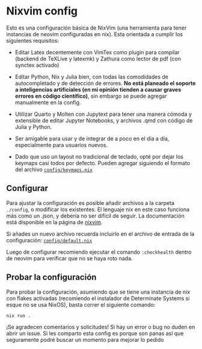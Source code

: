 # Nixvim config

Esto es una configuración básica de NixVim (una herramienta para tener instancias de neovim configuradas en nix). Esta orientada a cumplir los siguientes requisitos:

- Editar Latex decentemente con VimTex como plugin para compilar (backend de TeXLive y latexmk) y Zathura como lector de pdf (con synctex activado)

- Editar Python, Nix y Julia bien, con todas las comodidades de autocompletado y de detección de errores. **No está planeado el soporte a inteligencias artificiales (en mi opinión tienden a causar graves errores en código científico)**, sin embargo se puede agregar manualmente en la config.

- Utilizar Quarto y Molten con Jupytext para tener una manera cómoda y extensible de editar Jupyter Notebooks, y archivos .qmd con código de Julia y Python.

- Ser amigable para usar y de integrar de a poco en el día a día, especialmente para usuarios nuevos.

- Dado que uso un layout no tradicional de teclado, opté por dejar los keymaps casi todos por defecto. Pueden agregar siguiendo el formato del archivo [`config/keymaps.nix`](./config/keymaps.nix)

## Configurar

Para ajustar la configuración es posible añadir archivos a la carpeta `./config`, o modificar los existentes. El lenguaje nix en este caso funciona más como un .json, y debería no ser difícil de seguir. La documentación está disponible en la página de [nixvim](https://nix-community.github.io/nixvim/).

Si añades un nuevo archivo recuerda incluirlo en el archivo de entrada de la configuración:
[`config/default.nix`](./config/default.nix)

Luego de configurar recomiendo ejecutar el comando `:checkhealth` dentro de neovim para verificar que no se haya roto nada.

## Probar la configuración

Para probar la configuración, asumiendo que se tiene una instancia de nix con flakes activadas (recomiendo el instalador de Determinate Systems si esque no se usa NixOS), basta correr el siguiente comando:

```
nix run .
```

¡Se agradecen comentarios y solicitudes! Si hay un error o bug no duden en abrir un issue. Si les comparto esta config es porque son panas así que seguramente podré buscar un momento para mejorar lo pedido